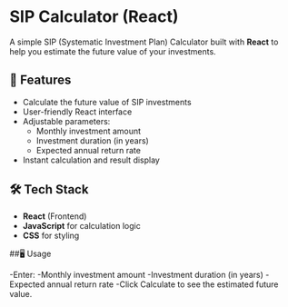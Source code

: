 # SIP Calculator (React)

A simple SIP (Systematic Investment Plan) Calculator built with **React** to help you estimate the future value of your investments.

## 🚀 Features
- Calculate the future value of SIP investments
- User-friendly React interface
- Adjustable parameters:
  - Monthly investment amount
  - Investment duration (in years)
  - Expected annual return rate
- Instant calculation and result display

## 🛠️ Tech Stack
- **React** (Frontend)
- **JavaScript** for calculation logic
- **CSS** for styling

##🖥️ Usage

-Enter:
  -Monthly investment amount
  -Investment duration (in years)
  -Expected annual return rate
  -Click Calculate to see the estimated future value.


